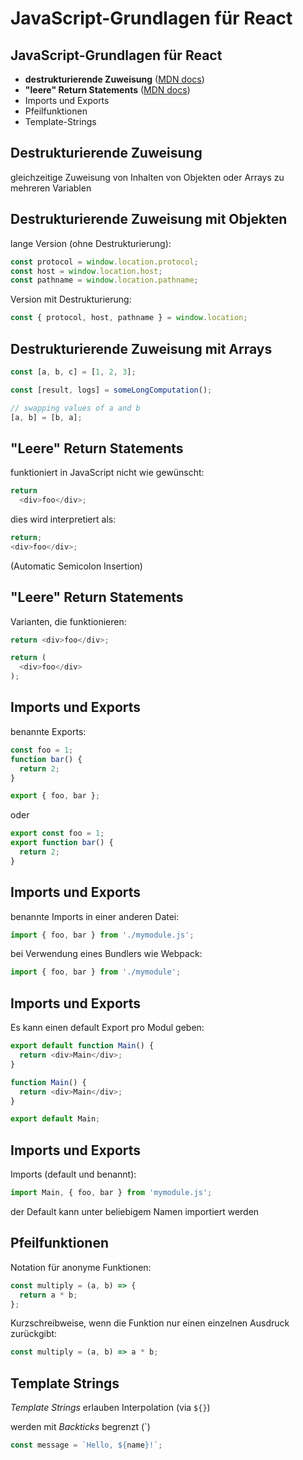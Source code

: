 # JavaScript-Grundlagen für React

## JavaScript-Grundlagen für React

- **destrukturierende Zuweisung** ([MDN docs](https://developer.mozilla.org/en-US/docs/Web/JavaScript/Reference/Operators/Destructuring_assignment))
- **"leere" Return Statements** ([MDN docs](https://developer.mozilla.org/en-US/docs/Web/JavaScript/Reference/Statements/return#automatic_semicolon_insertion))
- Imports und Exports
- Pfeilfunktionen
- Template-Strings

## Destrukturierende Zuweisung

gleichzeitige Zuweisung von Inhalten von Objekten oder Arrays zu mehreren Variablen

## Destrukturierende Zuweisung mit Objekten

lange Version (ohne Destrukturierung):

```js
const protocol = window.location.protocol;
const host = window.location.host;
const pathname = window.location.pathname;
```

Version mit Destrukturierung:

```js
const { protocol, host, pathname } = window.location;
```

## Destrukturierende Zuweisung mit Arrays

```js
const [a, b, c] = [1, 2, 3];
```

```js
const [result, logs] = someLongComputation();
```

```js
// swapping values of a and b
[a, b] = [b, a];
```

## "Leere" Return Statements

funktioniert in JavaScript nicht wie gewünscht:

<!-- prettier-ignore -->
```js
return
  <div>foo</div>;
```

dies wird interpretiert als:

```js
return;
<div>foo</div>;
```

(Automatic Semicolon Insertion)

## "Leere" Return Statements

Varianten, die funktionieren:

```js
return <div>foo</div>;
```

<!-- prettier-ignore -->
```js
return (
  <div>foo</div>
);
```

## Imports und Exports

benannte Exports:

```js
const foo = 1;
function bar() {
  return 2;
}

export { foo, bar };
```

oder

```js
export const foo = 1;
export function bar() {
  return 2;
}
```

## Imports und Exports

benannte Imports in einer anderen Datei:

```js
import { foo, bar } from './mymodule.js';
```

bei Verwendung eines Bundlers wie Webpack:

```js
import { foo, bar } from './mymodule';
```

## Imports und Exports

Es kann einen default Export pro Modul geben:

```js
export default function Main() {
  return <div>Main</div>;
}
```

```js
function Main() {
  return <div>Main</div>;
}

export default Main;
```

## Imports und Exports

Imports (default und benannt):

```js
import Main, { foo, bar } from 'mymodule.js';
```

der Default kann unter beliebigem Namen importiert werden

## Pfeilfunktionen

Notation für anonyme Funktionen:

```js
const multiply = (a, b) => {
  return a * b;
};
```

Kurzschreibweise, wenn die Funktion nur einen einzelnen Ausdruck zurückgibt:

```js
const multiply = (a, b) => a * b;
```

## Template Strings

_Template Strings_ erlauben Interpolation (via `${}`)

werden mit _Backticks_ begrenzt (\`)

```js
const message = `Hello, ${name}!`;
```
